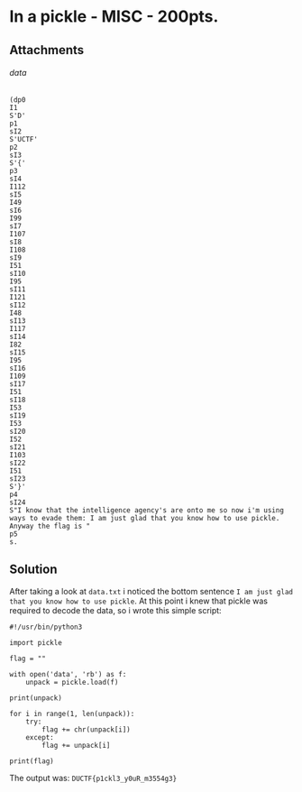 # In a pickle - MISC - 200pts.

## Attachments
###### data
```
(dp0
I1
S'D'
p1
sI2
S'UCTF'
p2
sI3
S'{'
p3
sI4
I112
sI5
I49
sI6
I99
sI7
I107
sI8
I108
sI9
I51
sI10
I95
sI11
I121
sI12
I48
sI13
I117
sI14
I82
sI15
I95
sI16
I109
sI17
I51
sI18
I53
sI19
I53
sI20
I52
sI21
I103
sI22
I51
sI23
S'}'
p4
sI24
S"I know that the intelligence agency's are onto me so now i'm using ways to evade them: I am just glad that you know how to use pickle. Anyway the flag is "
p5
s.
```

## Solution
After taking a look at `data.txt` i noticed the bottom sentence `I am just glad that you know how to use pickle`.
At this point i knew that pickle was required to decode the data, so i wrote this simple script:

```python3
#!/usr/bin/python3

import pickle

flag = ""

with open('data', 'rb') as f:
    unpack = pickle.load(f)

print(unpack)

for i in range(1, len(unpack)):
    try:
        flag += chr(unpack[i])
    except:
        flag += unpack[i]

print(flag)
```

The output was: `DUCTF{p1ckl3_y0uR_m3554g3}`

